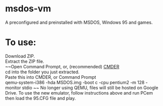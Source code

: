 # msdos-vm
A preconfigured and preinstalled with MSDOS, Windows 95 and games.
# To use:
Download ZIP. <br>
Extract the ZIP file. <br>
~~Open Command Prompt, or, (recommended) [CMDER](cmder.net) <br>
cd into the folder you just extracted. <br>
Paste this into CMDER, or Command Prompt <br>
qemu-system-i386 -hda MSDOS.img -boot c -cpu pentium2 -m 128 -monitor stdio
~~ No longer using QEMU, files will still be hosted on Google Drive.
To use the new emulator, follow instructions above and run PCem then load the 95.CFG file and play.
